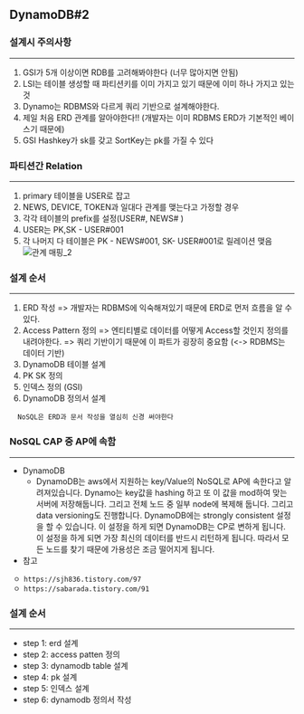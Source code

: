 ## DynamoDB#2

### 설계시 주의사항 
---
  1. GSI가 5개 이상이면 RDB를 고려해봐야한다 (너무 많아지면 안됨) 
  2. LSI는 테이블 생성할 때 파티션키를 이미 가지고 있기 때문에 이미 하나 가지고 있는 것
  3. Dynamo는 RDBMS와 다르게 쿼리 기반으로 설계해야한다.
  4. 제일 처음 ERD 관계를 알아야한다!! (개발자는 이미 RDBMS ERD가 기본적인 베이스기 때문에)
  5. GSI Hashkey가 sk를 갖고 SortKey는 pk를 가질 수 있다


### 파티션간 Relation
---
  1. primary 테이블을 USER로 잡고 
  2. NEWS, DEVICE, TOKEN과 일대다 관계를 맺는다고 가정할 경우
  3. 각각 테이블의 prefix를 설정(USER#, NEWS# )
  4. USER는 PK,SK - USER#001
  5. 각 나머지 다 테이블은 PK - NEWS#001, SK- USER#001로 릴레이션 맺음
  ![관계 매핑_2](https://user-images.githubusercontent.com/76584547/141109756-c1186ab9-0477-40a0-a7e8-e8f6fa732325.png)


### 설계 순서
---
1. ERD 작성 
  => 개발자는 RDBMS에 익숙해져있기 때문에 ERD로 먼저 흐름을 알 수 있다.
2. Access Pattern 정의 
  => 엔티티별로 데이터를 어떻게 Access할 것인지 정의를 내려야한다.
  => 쿼리 기반이기 때문에 이 파트가 굉장히 중요함 (<-> RDBMS는 데이터 기반)
3. DynamoDB 테이블 설계
4. PK SK 정의
5. 인덱스 정의 (GSI)
6. DynamoDB 정의서 설계

```
  NoSQL은 ERD과 문서 작성을 열심히 신경 써야한다
```

### NoSQL CAP 중 AP에 속함
---
 + DynamoDB
    + DynamoDB는 aws에서 지원하는 key/Value의 NoSQL로 AP에 속한다고 알려져있습니다. Dynamo는 key값을 hashing 하고 또 이 값을 mod하여 맞는 서버에 저장해둡니다. 그리고 전체 노드 중 일부 node에 복제해 둡니다. 그리고 data versioning도 진행합니다. DynamoDB에는 strongly consistent 설정을 할 수 있습니다. 이 설정을 하게 되면 DynamoDB는 CP로 변하게 됩니다. 이 설정을 하게 되면 가장 최신의 데이터를 반드시 리턴하게 됩니다. 따라서 모든 노드를 찾기 때문에 가용성은 조금 떨어지게 됩니다.
 + 참고
 ```
  ㅇ https://sjh836.tistory.com/97
  ㅇ https://sabarada.tistory.com/91
 ```
 
 ### 설계 순서
 ---
 + step 1: erd 설계
 + step 2: access patten 정의
 + step 3: dynamodb table 설계
 + step 4: pk 설계
 + step 5: 인덱스 설계
 + step 6: dynamodb 정의서 작성
